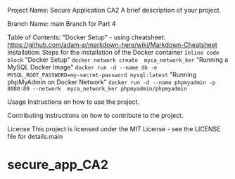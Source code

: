 Project Name: Secure Application CA2 
A brief description of your project.

Branch Name: 
main Branch for Part 4 

Table of Contents: "Docker Setup" - using cheatsheet: https://github.com/adam-p/markdown-here/wiki/Markdown-Cheatsheet
Installation: 
Steps for the installation of the Docker container
 `Inline code block`
"Docker Setup"
`docker network create  myca_network_ker`
"Running a MySQL Docker Image"
`docker run -d --name db -e MYSQL_ROOT_PASSWORD=my-secret-password mysql:latest`
"Running phpMyAdmin on Docker Network"
`docker run -d --name phpmyadmin -p 8080:80 --network  myca_network_ker phpmyadmin/phpmyadmin`

Usage
Instructions on how to use the project.

Contributing
Instructions on how to contribute to the project.

License
This project is licensed under the MIT License - see the LICENSE file for details.main
# secure_app_CA2

